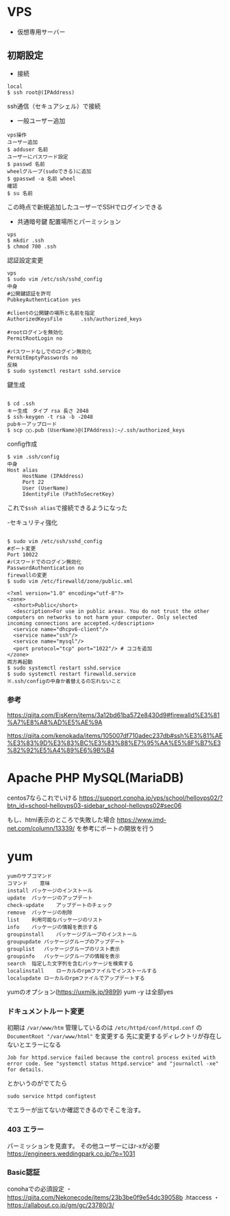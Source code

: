 # VPS
- 仮想専用サーバー

## 初期設定
- 接続

```
local
$ ssh root@(IPAddress)
```
ssh通信（セキュアシェル）で接続

- 一般ユーザー追加
```
vps操作
ユーザー追加
$ adduser 名前
ユーザーにパスワード設定
$ passwd 名前
wheelグループ(sudoできる)に追加
$ gpasswd -a 名前 wheel
確認
$ su 名前
```
この時点で新規追加したユーザーでSSHでログインできる

- 共通暗号鍵
配置場所とパーミッション
```
vps
$ mkdir .ssh
$ chmod 700 .ssh
```
認証設定変更
```
vps
$ sudo vim /etc/ssh/sshd_config
中身
#公開鍵認証を許可
PubkeyAuthentication yes

#clientの公開鍵の場所と名前を指定
AuthorizedKeysFile      .ssh/authorized_keys

#rootログインを無効化
PermitRootLogin no

#パスワードなしでのログイン無効化
PermitEmptyPasswords no
反映
$ sudo systemctl restart sshd.service
```
鍵生成
```

$ cd .ssh
キー生成　タイプ rsa 長さ 2048
$ ssh-keygen -t rsa -b -2048 
pubキーアップロード
$ scp ◯◯.pub (UserName)@(IPAddress):~/.ssh/authorized_keys
```
config作成
```
$ vim .ssh/config
中身
Host alias
     HostName (IPAddress)
     Port 22
     User (UserName)
     IdentityFile (PathToSecretKey)
```
これで`$ssh alias`で接続できるようになった

-セキュリティ強化

```

$ sudo vim /etc/ssh/sshd_config
#ポート変更
Port 10022
#パスワードでのログイン無効化
PasswordAuthentication no
firewallの変更
$ sudo vim /etc/firewalld/zone/public.xml

<?xml version="1.0" encoding="utf-8"?>
<zone>
  <short>Public</short>
  <description>For use in public areas. You do not trust the other computers on networks to not harm your computer. Only selected incoming connections are accepted.</description>
  <service name="dhcpv6-client"/>
  <service name="ssh"/>
  <service name="mysql"/>
  <port protocol="tcp" port="1022"/> # ココを追加
</zone>
両方再起動
$ sudo systemctl restart sshd.service
$ sudo systemctl restart firewalld.service
※.ssh/configの中身か着替えるの忘れないこと
```

### 参考
https://qiita.com/EisKern/items/3a12bd61ba572e8430d9#firewalld%E3%81%A7%E8%A8%AD%E5%AE%9A

https://qiita.com/kenokada/items/105007df710adec237db#ssh%E3%81%AE%E3%83%9D%E3%83%BC%E3%83%88%E7%95%AA%E5%8F%B7%E3%82%92%E5%A4%89%E6%9B%B4

# Apache PHP MySQL(MariaDB)
centos7ならこれでいける
https://support.conoha.jp/vps/school/hellovps02/?btn_id=school-hellovps03-sidebar_school-hellovps02#sec06

もし、html表示のところで失敗した場合
https://www.imd-net.com/column/13339/
を参考にポートの開放を行う


# yum

```
yumのサブコマンド
コマンド	意味
install	パッケージのインストール
update	パッケージのアップデート
check-update	アップデートのチェック
remove	パッケージの削除
list	利用可能なパッケージのリスト
info	パッケージの情報を表示する
groupinstall	パッケージグループのインストール
groupupdate	パッケージグループのアップデート
grouplist	パッケージグループのリスト表示
groupinfo	パッケージグループの情報を表示
search	指定した文字列を含むパッケージを検索する
localinstall	ローカルのrpmファイルでインストールする
localupdate	ローカルのrpmファイルでアップデートする
```
yumのオプション(https://uxmilk.jp/9899)
yum -y は全部yes

### ドキュメントルート変更
初期は
`/var/www/htm`
管理しているのは
`/etc/httpd/conf/httpd.conf`
の
`DocumentRoot "/var/www/html"`
を変更する
先に変更するディレクトリが存在しないとエラーになる
```
Job for httpd.service failed because the control process exited with error code. See "systemctl status httpd.service" and "journalctl -xe" for details.
```
とかいうのがでてたら
```
sudo service httpd configtest
```
でエラーが出てないか確認できるのでそこを治す。

### 403 エラー
パーミッションを見直す。
その他ユーザーにはr-xが必要
https://engineers.weddingpark.co.jp/?p=1031

### Basic認証
conohaでの必須設定
・　https://qiita.com/Nekonecode/items/23b3be0f9e54dc39058b
.htaccess
・　https://allabout.co.jp/gm/gc/23780/3/
